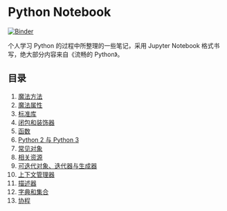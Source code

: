# Python Notebook

[![Binder](https://mybinder.org/badge_logo.svg)](https://mybinder.org/v2/gh/howiezhao/python-notebook/master)

个人学习 Python 的过程中所整理的一些笔记，采用 Jupyter Notebook 格式书写，绝大部分内容来自《流畅的 Python》。

## 目录

1. [魔法方法](notebook/01-magic-method.ipynb)
2. [魔法属性](notebook/02-magic-attribute.ipynb)
3. [标准库](notebook/03-standard-library.ipynb)
4. [闭包和装饰器](notebook/04-closure-decorator.ipynb)
5. [函数](notebook/05-functions.ipynb)
6. [Python 2 与 Python 3](notebook/06-python-2-and-3.ipynb)
7. [常见对象](notebook/07-objects.ipynb)
8. [相关资源](notebook/08-resources.ipynb)
9. [可迭代对象、迭代器与生成器](notebook/09-iterator-generator.ipynb)
10. [上下文管理器](notebook/10-contextmanager.ipynb)
11. [描述器](notebook/11-descriptor.ipynb)
12. [字典和集合](notebook/12-dict-set.ipynb)
13. [协程](notebook/13-coroutine.ipynb)
